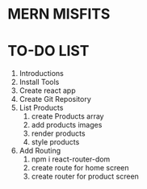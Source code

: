 # MERN MISFITS

# TO-DO LIST

1. Introductions
2. Install Tools
3. Create react app
4. Create Git Repository
5. List Products
   1. create Products array
   2. add products images
   3. render products
   4. style products
6. Add Routing
   1. npm i react-router-dom
   2. create route for home screen
   3. create router for product screen
